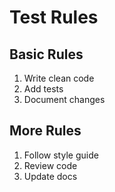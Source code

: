 # Test Rules

## Basic Rules
1. Write clean code
2. Add tests
3. Document changes

## More Rules
1. Follow style guide
2. Review code
3. Update docs
